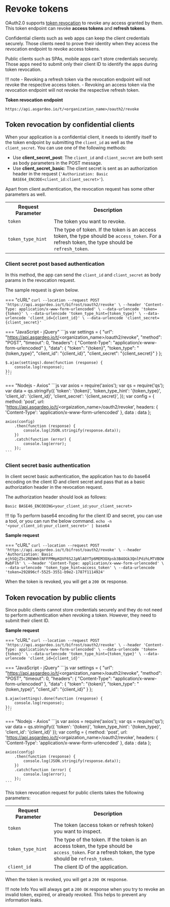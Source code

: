 # Revoke tokens

OAuth2.0 supports [token revocation](https://datatracker.ietf.org/doc/html/rfc7009) to revoke any access granted by them. This token endpoint can revoke **access tokens** and **refresh tokens**.

Confidential clients such as web apps can keep the client credentials securely. Those clients need to prove their identity when they access the revocation endpoint to revoke access tokens.

Public clients such as SPAs, mobile apps can't store credentials securely. Those apps need to submit only their client ID to identify the apps during token revocation.  


!!! note
    - Revoking a refresh token via the revocation endpoint will not revoke the respective access token.
    - Revoking an access token via the revocation endpoint will not revoke the respective refresh token.

**Token revocation endpoint**

``` 
https://api.asgardeo.io/t/<organization_name>/oauth2/revoke
```

## Token revocation by confidential clients

When your application is a confidential client, it needs to identify itself to the token endpoint by submitting the `client_id` as well as the `client_secret`. You can use one of the following methods:

- Use **client_secret_post**: The `client_id` and `client_secret` are both sent as body parameters in the POST message.
- Use **client_secret_basic**: The client secret is sent as an authorization header in the request (`'Authorization: Basic BASE64_ENCODE<client_id:client_secret>'`).

Apart from client authentication, the revocation request has some other parameters as well.

<table>
  <tr>
    <th>Request Parameter</th>
    <th>Description</th>
  </tr>
   <tr>
      <td><code>token</code><Badge text="Required" type="mandatory"/></td>
      <td>The token you want to revoke.</td>
    </tr>
  <tr>
    <td><code>token_type_hint</code><Badge text="Optional" type="optional"/></td>
    <td>The type of token. If the token is an access token, the type should be <code>access_token</code>. For a refresh token, the type should be <code>refresh_token</code>.</td>
  </tr>
</table>

### Client secret post based authentication

In this method, the app can send the `client_id` and `client_secret` as body params in the revocation request.

The sample request is given below.

=== "cURL"
    ```
    curl --location --request POST 'https://api.asgardeo.io/t/bifrost/oauth2/revoke' \
    --header 'Content-Type: application/x-www-form-urlencoded' \
    --data-urlencode 'token={token}' \
    --data-urlencode 'token_type_hint={token_type}' \
    --data-urlencode 'client_id={client_id}' \
    --data-urlencode 'client_secret={client_secret}'
    ```

=== "JavaScript - jQuery"
    ```js
    var settings = {
        "url": "https://api.asgardeo.io/t/<organization_name>/oauth2/revoke",
        "method": "POST",
        "timeout": 0,
        "headers": {
            "Content-Type": "application/x-www-form-urlencoded"
        },
        "data": {
            "token": "{token}",
            "token_type": "{token_type}",
            "client_id": "{client_id}",
            "client_secret": "{client_secret}"
        }
    };

    $.ajax(settings).done(function (response) {
        console.log(response);
    });
    ```

=== "Nodejs - Axios"
    ```js
    var axios = require('axios');
    var qs = require('qs');
    var data = qs.stringify({
        'token': '{token}',
        'token_type_hint': '{token_type}',
        'client_id': '{client_id}',
        'client_secret': '{client_secret}',
    });
    var config = {
        method: 'post',
        url: 'https://api.asgardeo.io/t/<orgaization_name>/oauth2/revoke',
        headers: {
            'Content-Type': 'application/x-www-form-urlencoded'
        },
        data : data
    };

    axios(config)
        .then(function (response) {
            console.log(JSON.stringify(response.data));
        })
        .catch(function (error) {
            console.log(error);
        });
    ```

### Client secret basic authentication

In client secret basic authentication, the application has to do base64 encoding on the client ID and client secret and pass that as a basic authorization header in the revocation request.

The authorization header should look as follows:

```
Basic BASE46_ENCODING<your_client_id:your_client_secret>
```

!!! tip
    To perform base64 encoding for the client ID and secret, you can use a tool, or you can run the below command.
    ```
    echo -n '<your_client_id:your_client_secret>' | base64
    ```

**Sample request**

=== "cURL"
    ```
    curl --location --request POST 'https://api.asgardeo.io/t/bifrost/oauth2/revoke' \
    --header 'Authorization: Basic ejhSQjZ5c2REWmhlNFFPMHpKQVF6S2JpNlA0YTp6MEM3OXpsb3B4OGk3QnlPdzhLMTVBOWRwbFlh' \
    --header 'Content-Type: application/x-www-form-urlencoded' \
    --data-urlencode 'token_type_hint=access_token' \
    --data-urlencode 'token=292896cf-5525-3551-b9e2-1787f1114924'
    ```

When the token is revoked, you will get a `200 OK` response.

## Token revocation by public clients

Since public clients cannot store credentials securely and they do not need to perform authentication when revoking a token. However, they need to submit their client ID.

**Sample request**

=== "cURL"
    ```
    curl --location --request POST 'https://api.asgardeo.io/t/bifrost/oauth2/revoke' \
    --header 'Content-Type: application/x-www-form-urlencoded' \
    --data-urlencode 'token={token}' \
    --data-urlencode 'token_type_hint={token_type}' \
    --data-urlencode 'client_id={client_id}'
    ```

=== "JavaScript - jQuery"
    ```js
    var settings = {
        "url": "https://api.asgardeo.io/t/<organization_name>/oauth2/revoke",
        "method": "POST",
        "timeout": 0,
        "headers": {
            "Content-Type": "application/x-www-form-urlencoded"
        },
        "data": {
            "token": "{token}",
            "token_type": "{token_type}",
            "client_id": "{client_id}"
        }
    };

    $.ajax(settings).done(function (response) {
        console.log(response);
    });
    ```

=== "Nodejs - Axios"
    ```js
    var axios = require('axios');
    var qs = require('qs');
    var data = qs.stringify({
        'token': '{token}',
        'token_type_hint': '{token_type}',
        'client_id': '{client_id}'
    });
    var config = {
        method: 'post',
        url: 'https://api.asgardeo.io/t/<orgaization_name>/oauth2/revoke',
        headers: {
            'Content-Type': 'application/x-www-form-urlencoded'
        },
        data : data
    };

    axios(config)
        .then(function (response) {
            console.log(JSON.stringify(response.data));
        })
        .catch(function (error) {
            console.log(error);
        });
    ```

This token revocation request for public clients takes the following parameters:

<table>
  <tr>
    <th>Request Parameter</th>
    <th>Description</th>
  </tr>
   <tr>
      <td><code>token</code><Badge text="Required" type="mandatory"/></td>
      <td>The token (access token or refresh token) you want to inspect.</td>
    </tr>
  <tr>
    <td><code>token_type_hint</code><Badge text="Optional" type="optional"/></td>
    <td>The type of the token. If the token is an access token, the type should be <code>access_token</code>. For a refresh token, the type should be <code>refresh_token</code>.</td>
  </tr>
  <tr>
    <td><code>client_id</code><Badge text="Required" type="mandatory"/></td>
    <td>The client ID of the application.</td>
  </tr>
</table>

When the token is revoked, you will get a `200 OK` response.

!!! note  Info
    You will always get a `200 OK` response when you try to revoke an invalid token, expired, or already revoked. This helps to prevent any information leaks.